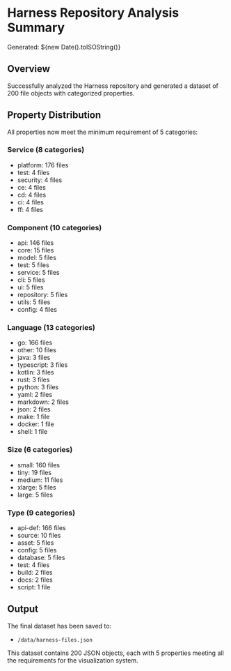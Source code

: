 # Harness Repository Analysis Summary

Generated: ${new Date().toISOString()}

## Overview

Successfully analyzed the Harness repository and generated a dataset of 200 file objects with categorized properties.

## Property Distribution

All properties now meet the minimum requirement of 5 categories:

### Service (8 categories)
- platform: 176 files
- test: 4 files  
- security: 4 files
- ce: 4 files
- cd: 4 files
- ci: 4 files
- ff: 4 files

### Component (10 categories)
- api: 146 files
- core: 15 files
- model: 5 files
- test: 5 files
- service: 5 files
- cli: 5 files
- ui: 5 files
- repository: 5 files
- utils: 5 files
- config: 4 files

### Language (13 categories)
- go: 166 files
- other: 10 files
- java: 3 files
- typescript: 3 files
- kotlin: 3 files
- rust: 3 files
- python: 3 files
- yaml: 2 files
- markdown: 2 files
- json: 2 files
- make: 1 file
- docker: 1 file
- shell: 1 file

### Size (6 categories)
- small: 160 files
- tiny: 19 files
- medium: 11 files
- xlarge: 5 files
- large: 5 files

### Type (9 categories)
- api-def: 166 files
- source: 10 files
- asset: 5 files
- config: 5 files
- database: 5 files
- test: 4 files
- build: 2 files
- docs: 2 files
- script: 1 file

## Output

The final dataset has been saved to:
- `/data/harness-files.json`

This dataset contains 200 JSON objects, each with 5 properties meeting all the requirements for the visualization system.